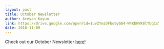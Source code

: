 ```yaml
---
layout: post
title: October Newsletter
author: Areyan Kayum
link: https://drive.google.com/open?id=1uvZYmiOFbo0yG84-W4KDKWX8lYbq1xYq
date: 2018-11-09
---
```

Check out our October Newsletter [here](https://drive.google.com/open?id=1uvZYmiOFbo0yG84-W4KDKWX8lYbq1xYq)!
